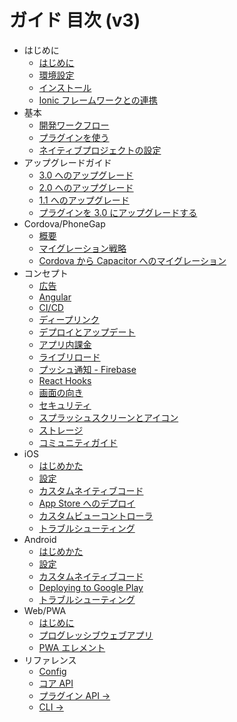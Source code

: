 # ガイド 目次 (v3)

- はじめに
  - [はじめに](index.md)
  - [環境設定](get-started/environment-setup.md)
  - [インストール](get-started/index.md)
  - [Ionic フレームワークとの連携](get-started/with-ionic.md)
- 基本
  - [開発ワークフロー](basics/workflow.md)
  - [プラグインを使う](basics/using-plugins.md)
  - [ネイティブプロジェクトの設定](basics/configuring-your-app.md)
- アップグレードガイド
  - [3.0 へのアップグレード](updating/3-0.md)
  - [2.0 へのアップグレード](updating/2-0.md)
  - [1.1 へのアップグレード](update/1-1.md)
  - [プラグインを 3.0 にアップグレードする](updating/plugins/3-0.md)
- Cordova/PhoneGap
  - [概要](cordova/index.md)
  - [マイグレーション戦略](cordova/migration-strategy.md)
  - [Cordova から Capacitor へのマイグレーション](cordova/migrating-from-cordova-to-capacitor.md)
- コンセプト
  - [広告](guards/ads.md)
  - [Angular](guards/angular.md)
  - [CI/CD](ガイド/ci-cd.md)
  - [ディープリンク](guards/deep-links.md)
  - [デプロイとアップデート](guards/deploying-updates.md)
  - [アプリ内課金](guards/in-app-purchases.md)
  - [ライブリロード](guards/live-reload.md)
  - [プッシュ通知 - Firebase](guards/push-notifications-firebase.md)
  - [React Hooks](guards/react-hooks.md)
  - [画面の向き](guards/screen-orientation.md)
  - [セキュリティ](guards/security.md)
  - [スプラッシュスクリーンとアイコン](guards/splash-screens-and-icons.md)
  - [ストレージ](guards/storage.md)
  - [コミュニティガイド](guards/community.md)
- iOS
  - [はじめかた](ios/index.md)
  - [設定](ios/configuration.md)
  - [カスタムネイティブコード](ios/custom-code.md)
  - [App Store へのデプロイ](ios/deploying-to-app-store.md)
  - [カスタムビューコントローラ](ios/viewcontroller.md)
  - [トラブルシューティング](ios/troubleshooting.md)
- Android
  - [はじめかた](android/index.md)
  - [設定](android/configuration.md)
  - [カスタムネイティブコード](android/custom-code.md)
  - [Deploying to Google Play](android/deploying-to-google-play.md)
  - [トラブルシューティング](android/troubleshooting.md)
- Web/PWA
  - [はじめに](web/index.md)
  - [プログレッシブウェブアプリ](web/progressive-web-apps.md)
  - [PWA エレメント](web/pwa-elements.md)
- リファレンス
  - [Config](config/index.md)
  - [コア API](core-apis/index.md)
  - [プラグイン API ->](apis/index.md)
  - [CLI ->](cli/index.md)
